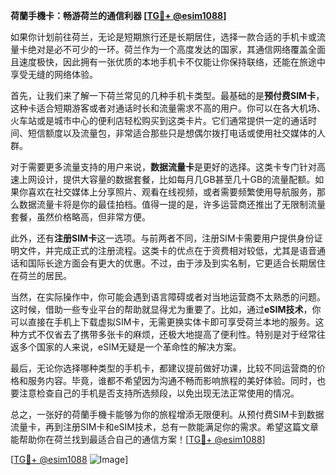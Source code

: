 **荷蘭手機卡：畅游荷兰的通信利器 [[TG💪+ @esim1088](https://t.me/s/esim1088)]**

如果你计划前往荷兰，无论是短期旅行还是长期居住，选择一款合适的手机卡或流量卡绝对是必不可少的一环。荷兰作为一个高度发达的国家，其通信网络覆盖全面且速度极快，因此拥有一张优质的本地手机卡不仅能让你保持联络，还能在旅途中享受无缝的网络体验。

首先，让我们来了解一下荷兰常见的几种手机卡类型。最基础的是**预付费SIM卡**，这种卡适合短期游客或者对通话时长和流量需求不高的用户。你可以在各大机场、火车站或是城市中心的便利店轻松购买到这类卡片。它们通常提供一定的通话时间、短信额度以及流量包，非常适合那些只是想偶尔拨打电话或使用社交媒体的人群。

对于需要更多流量支持的用户来说，**数据流量卡**是更好的选择。这类卡专门针对高速上网设计，提供大容量的数据套餐，比如每月几GB甚至几十GB的流量配额。如果你喜欢在社交媒体上分享照片、观看在线视频，或者需要频繁使用导航服务，那么数据流量卡将是你的最佳拍档。值得一提的是，许多运营商还推出了无限制流量套餐，虽然价格略高，但非常方便。

此外，还有**注册SIM卡**这一选项。与前两者不同，注册SIM卡需要用户提供身份证明文件，并完成正式的注册流程。这类卡的优点在于资费相对较低，尤其是语音通话和国际长途方面会有更大的优惠。不过，由于涉及到实名制，它更适合长期居住在荷兰的居民。

当然，在实际操作中，你可能会遇到语言障碍或者对当地运营商不太熟悉的问题。这时候，借助一些专业平台的帮助就显得尤为重要了。比如，通过**eSIM技术**，你可以直接在手机上下载虚拟SIM卡，无需更换实体卡即可享受荷兰本地的服务。这种方式不仅省去了携带多张卡的麻烦，还极大地提高了便利性。特别是对于经常往返多个国家的人来说，eSIM无疑是一个革命性的解决方案。

最后，无论你选择哪种类型的手机卡，都建议提前做好功课，比较不同运营商的价格和服务内容。毕竟，谁都不希望因为沟通不畅而影响旅程的美好体验。同时，也要注意检查自己的手机是否支持所选频段，以免出现无法正常使用的情况。

总之，一张好的荷蘭手機卡能够为你的旅程增添无限便利。从预付费SIM卡到数据流量卡，再到注册SIM卡和eSIM技术，总有一款能满足你的需求。希望这篇文章能帮助你在荷兰找到最适合自己的通信方案！[[TG💪+ @esim1088](https://t.me/s/esim1088)]

[[TG💪+ @esim1088](https://t.me/s/esim1088) ![Image](https://i.postimg.cc/4NQfJmqS/Snipaste-2025-05-13-00-14-12.png)]
